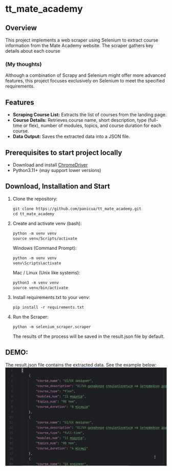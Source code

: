 # tt_mate_academy
## Overview
This project implements a web scraper using Selenium to extract course information from the Mate Academy website. The scraper gathers key details about each course

### **(My thoughts)**
Although a combination of Scrapy and Selenium might offer more advanced features, this project focuses exclusively on Selenium to meet the specified requirements.

## Features
- **Scraping Course List:** Extracts the list of courses from the landing page.
- **Course Details:** Retrieves course name, short description, type (full-time or flex), number of modules, topics, and course duration for each course.
- **Data Output:** Saves the extracted data into a JSON file.

## Prerequisites to start project locally
- Download and install [ChromeDriver](https://sites.google.com/chromium.org/driver/)
- Python3.11+ (may support lower versions)

## Download, Installation and Start
1. Clone the repository:
    ```shell
    git clone https://github.com/panicua/tt_mate_academy.git
    cd tt_mate_academy
    ```
   
2. Create and activate venv (bash):
   ```shell
   python -m venv venv
   source venv/Scripts/activate
   ```

   Windows (Command Prompt):
   ```shell
   python -m venv venv
   venv\Scripts\activate
   ```
   
   Mac / Linux (Unix like systems):
   ```shell
   python3 -m venv venv
   source venv/bin/activate
   ```

3. Install requirements.txt to your venv:
   ```shell
   pip install -r requirements.txt
   ```

4. Run the Scraper:
   ```shell
   python -m selenium_scraper.scraper
   ```
   The results of the process will be saved in the result.json file by default.


## DEMO:
The result.json file contains the extracted data. See the example below:
![result_json.png](result_json.png)
